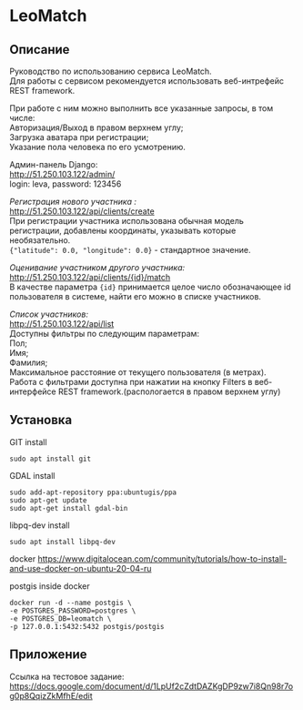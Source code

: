 # LeoMatch

## Описание
Руководство по использованию сервиса LeoMatch.  
Для работы с сервисом рекомендуется использовать веб-интрефейс REST framework.  

При работе с ним можно выполнить все указанные запросы, в том числе:    
Авторизация/Выход в правом верхнем углу;  
Загрузка аватара при регистрации;  
Указание пола человека по его усмотрению.  

Админ-панель Django:  
http://51.250.103.122/admin/  
login: leva, password: 123456  

*Регистрация нового участника :*  
http://51.250.103.122/api/clients/create  
При регистрации участника использована обычная модель регистрации, добавлены координаты, указывать которые необязательно.  
`{"latitude": 0.0, "longitude": 0.0}` - стандартное значение.  

*Оценивание участником другого участника:*    
http://51.250.103.122/api/clients/{id}/match  
В качестве параметра `{id}` принимается целое число обозначающее id пользователя в системе, найти его можно в списке участников.  

*Список участников:*     
http://51.250.103.122/api/list      
Доступны фильтры по следующим параметрам:    
Пол;  
Имя;  
Фамилия;  
Максимальное расстояние от текущего пользователя (в метрах).  
Работа с фильтрами доступна при нажатии на кнопку Filters в веб-интерфейсе REST framework.(распологается в правом верхнем углу)  
## Установка
GIT install
```
sudo apt install git
```

GDAL install
```
sudo add-apt-repository ppa:ubuntugis/ppa
sudo apt-get update
sudo apt-get install gdal-bin
```

libpq-dev install
```
sudo apt install libpq-dev
```

docker
https://www.digitalocean.com/community/tutorials/how-to-install-and-use-docker-on-ubuntu-20-04-ru

postgis inside docker

```
docker run -d --name postgis \
-e POSTGRES_PASSWORD=postgres \
-e POSTGRES_DB=leomatch \
-p 127.0.0.1:5432:5432 postgis/postgis
```

## Приложение
Ссылка на тестовое задание: https://docs.google.com/document/d/1LpUf2cZdtDAZKgDP9zw7i8Qn98r7og0p8QqizZkMfhE/edit
